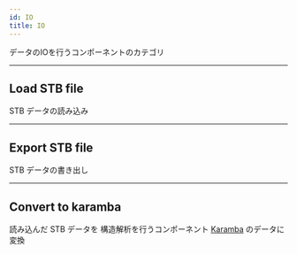 ```yaml
---
id: IO
title: IO
---
```


データのIOを行うコンポーネントのカテゴリ

---

## Load STB file

STB データの読み込み

---

## Export STB file

STB データの書き出し

---

## Convert to karamba

読み込んだ STB データを 構造解析を行うコンポーネント [Karamba](https://www.karamba3d.com/) のデータに変換